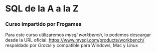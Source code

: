 # SQL de la A a la Z

### Curso impartido por Frogames

Para este curso utilizaremos *mysql workbench*, lo podemos descargar desde la URL oficial: https://www.mysql.com/products/workbench/ respaldado por *Oracle* y compatible para Windows, Mac y Linux
